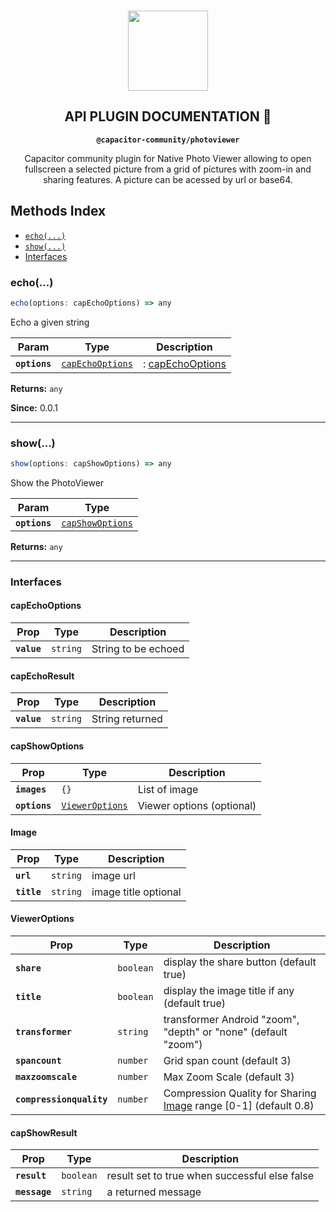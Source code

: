 <p align="center"><br><img src="https://user-images.githubusercontent.com/236501/85893648-1c92e880-b7a8-11ea-926d-95355b8175c7.png" width="128" height="128" /></p>
<h2 align="center">API PLUGIN DOCUMENTATION 🚧</h2>
<p align="center"><strong><code>@capacitor-community/photoviewer</code></strong></p>
<p align="center">
  Capacitor community plugin for Native Photo Viewer allowing to open fullscreen a selected picture from a grid of pictures with zoom-in and sharing features. A picture can be acessed by url or base64.

## Methods Index

<docgen-index>

* [`echo(...)`](#echo)
* [`show(...)`](#show)
* [Interfaces](#interfaces)

</docgen-index>

<docgen-api>
<!--Update the source file JSDoc comments and rerun docgen to update the docs below-->

### echo(...)

```typescript
echo(options: capEchoOptions) => any
```

Echo a given string

| Param         | Type                                                      | Description                                    |
| ------------- | --------------------------------------------------------- | ---------------------------------------------- |
| **`options`** | <code><a href="#capechooptions">capEchoOptions</a></code> | : <a href="#capechooptions">capEchoOptions</a> |

**Returns:** <code>any</code>

**Since:** 0.0.1

--------------------


### show(...)

```typescript
show(options: capShowOptions) => any
```

Show the PhotoViewer

| Param         | Type                                                      |
| ------------- | --------------------------------------------------------- |
| **`options`** | <code><a href="#capshowoptions">capShowOptions</a></code> |

**Returns:** <code>any</code>

--------------------


### Interfaces


#### capEchoOptions

| Prop        | Type                | Description         |
| ----------- | ------------------- | ------------------- |
| **`value`** | <code>string</code> | String to be echoed |


#### capEchoResult

| Prop        | Type                | Description     |
| ----------- | ------------------- | --------------- |
| **`value`** | <code>string</code> | String returned |


#### capShowOptions

| Prop          | Type                                                    | Description               |
| ------------- | ------------------------------------------------------- | ------------------------- |
| **`images`**  | <code>{}</code>                                         | List of image             |
| **`options`** | <code><a href="#vieweroptions">ViewerOptions</a></code> | Viewer options (optional) |


#### Image

| Prop        | Type                | Description          |
| ----------- | ------------------- | -------------------- |
| **`url`**   | <code>string</code> | image url            |
| **`title`** | <code>string</code> | image title optional |


#### ViewerOptions

| Prop                     | Type                 | Description                                                                          |
| ------------------------ | -------------------- | ------------------------------------------------------------------------------------ |
| **`share`**              | <code>boolean</code> | display the share button (default true)                                              |
| **`title`**              | <code>boolean</code> | display the image title if any (default true)                                        |
| **`transformer`**        | <code>string</code>  | transformer Android "zoom", "depth" or "none" (default "zoom")                       |
| **`spancount`**          | <code>number</code>  | Grid span count (default 3)                                                          |
| **`maxzoomscale`**       | <code>number</code>  | Max Zoom Scale (default 3)                                                           |
| **`compressionquality`** | <code>number</code>  | Compression Quality for Sharing <a href="#image">Image</a> range [0-1] (default 0.8) |


#### capShowResult

| Prop          | Type                 | Description                                   |
| ------------- | -------------------- | --------------------------------------------- |
| **`result`**  | <code>boolean</code> | result set to true when successful else false |
| **`message`** | <code>string</code>  | a returned message                            |

</docgen-api>

